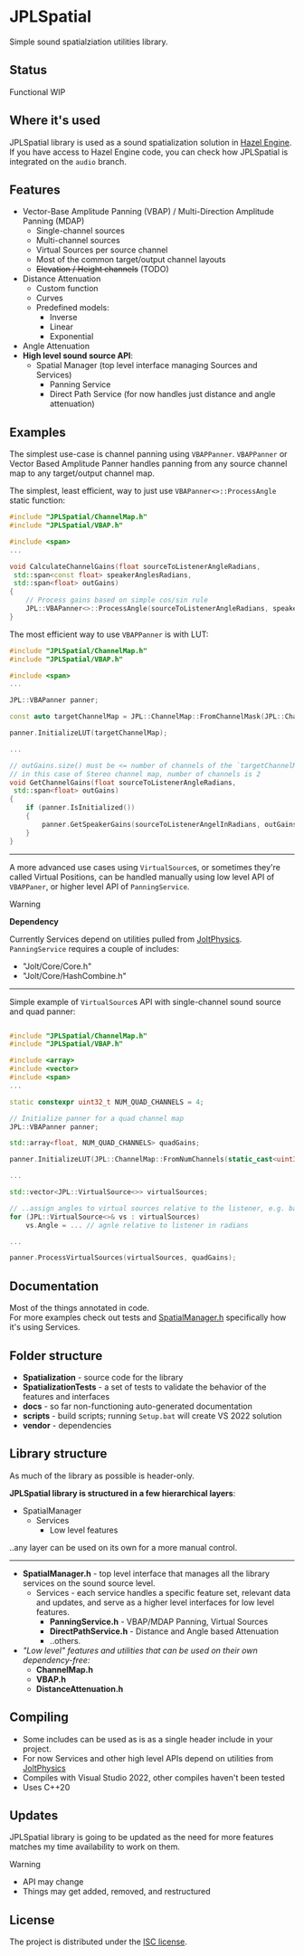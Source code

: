 # JPLSpatial

Simple sound spatialziation utilities library.

## Status
Functional WIP

## Where it's used
JPLSpatial library is used as a sound spatialization solution in [Hazel Engine](https://hazelengine.com/).
If you have access to Hazel Engine code, you can check how JPLSpatial is integrated on the `audio` branch.
## Features
- Vector-Base Amplitude Panning (VBAP) / Multi-Direction Amplitude Panning (MDAP)
	- Single-channel sources
	- Multi-channel sources
	- Virtual Sources per source channel
	- Most of the common target/output channel layouts
	- ~~Elevation / Height channels~~ (TODO)
- Distance Attenuation
	- Custom function
	- Curves
	- Predefined models:
		- Inverse
		- Linear
		- Exponential
- Angle Attenuation
- **High level sound source API**:
	- Spatial Manager (top level interface managing Sources and Services)
		- Panning Service
		- Direct Path Service (for now handles just distance and angle attenuation)
## Examples
The simplest use-case is channel panning using `VBAPPanner`.
`VBAPPanner` or Vector Based Amplitude Panner handles panning from any source channel map to any target/output channel map.

The simplest, least efficient, way to just use `VBAPanner<>::ProcessAngle` static function:
```cpp
#include "JPLSpatial/ChannelMap.h"
#include "JPLSpatial/VBAP.h"

#include <span>
...

void CalculateChannelGains(float sourceToListenerAngleRadians,
 std::span<const float> speakerAnglesRadians,
 std::span<float> outGains)
{
	// Process gains based on simple cos/sin rule	
	JPL::VBAPanner<>::ProcessAngle(sourceToListenerAngleRadians, speakerAnglesRadians, outGains);
}
```

The most efficient way to use `VBAPPanner` is with LUT:
```cpp
#include "JPLSpatial/ChannelMap.h"
#include "JPLSpatial/VBAP.h"

#include <span>
...

JPL::VBAPanner panner;

const auto targetChannelMap = JPL::ChannelMap::FromChannelMask(JPL::ChannelMask::Stereo)

panner.InitializeLUT(targetChannelMap);

...

// outGains.size() must be <= number of channels of the `targetChannelMap`,
// in this case of Stereo channel map, number of channels is 2
void GetChannelGains(float sourceToListenerAngleRadians,
 std::span<float> outGains)
{
	if (panner.IsInitialized())
	{
		panner.GetSpeakerGains(sourceToListenerAngelInRadians, outGains);
	}
}

```
---
A more advanced use cases using `VirtualSource`s, or sometimes they're called Virtual Positions, can be handled manually using low level API of `VBAPPaner`, or higher level API of `PanningService`.

> [!WARNING]
> **Dependency**
> 
> Currently Services depend on utilities pulled from [JoltPhysics](https://github.com/jrouwe/JoltPhysics). `PanningService` requires a couple of includes:
> - "Jolt/Core/Core.h"
> - "Jolt/Core/HashCombine.h"

---
Simple example of `VirtualSource`s API with single-channel sound source and quad panner:
```cpp

#include "JPLSpatial/ChannelMap.h"
#include "JPLSpatial/VBAP.h"

#include <array>
#include <vector>
#include <span>
...

static constexpr uint32_t NUM_QUAD_CHANNELS = 4;

// Initialize panner for a quad channel map
JPL::VBAPanner panner;

std::array<float, NUM_QUAD_CHANNELS> quadGains;

panner.InitializeLUT(JPL::ChannelMap::FromNumChannels(static_cast<uint32_t>(quadGains.size())));

...

std::vector<JPL::VirtualSource<>> virtualSources;

// ..assign angles to virtual sources relative to the listener, e.g. based on sound source extent
for (JPL::VirtualSource<>& vs : virtualSources)
	vs.Angle = ... // agnle relative to listener in radians

...

panner.ProcessVirtualSources(virtualSources, quadGains);

```
## Documentation
Most of the things annotated in code.  
For more examples check out tests and [SpatialManager.h](https://github.com/Jaytheway/JPLSpatial/blob/main/Spatialization/include/JPLSpatial/SpatialManager.h) specifically how it's using Services.
## Folder structure
- **Spatialization** - source code for the library
- **SpatializationTests** - a set of tests to validate the behavior of the features and interfaces
- **docs** - so far non-functioning auto-generated documentation
- **scripts** - build scripts; running `Setup.bat` will create VS 2022 solution
- **vendor** - dependencies
## Library structure
As much of the library as possible is header-only.

**JPLSpatial library is structured in a few hierarchical layers**:
- SpatialManager
	- Services
		- Low level features

..any layer can be used on its own for a more manual control.

---
- **SpatialManager.h** - top level interface that manages all the library services on the sound source level.
	- Services - each service handles a specific feature set, relevant data and updates, and serve as a higher level interfaces for low level features.
		- **PanningService.h** - VBAP/MDAP Panning, Virtual Sources
		- **DirectPathService.h** - Distance and Angle based Attenuation
		- ..others.
- *"Low level" features and utilities that can be used on their own dependency-free:*
	- **ChannelMap.h**
	- **VBAP.h**
	- **DistanceAttenuation.h**
## Compiling
- Some includes can be used as is as a single header include in your project.
- For now Services and other high level APIs depend on utilities from [JoltPhysics](https://github.com/jrouwe/JoltPhysics)
- Compiles with Visual Studio 2022, other compiles haven't been tested
- Uses C++20
## Updates
JPLSpatial library is going to be updated as the need for more features matches my time availability to work on them.

> [!WARNING]
> - API may change
> - Things may get added, removed, and restructured
## License
The project is distributed under the [ISC license](https://github.com/Jaytheway/JPLSpatial?tab=License-1-ov-file).

